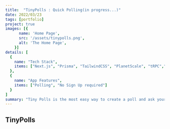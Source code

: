 ```yaml
---
title:  "TinyPolls : Quick Polling(in progress...)"
date: 2022/03/23
tags: [portfolio]
project: true
images: [{
      name: 'Home Page',
      src: '/assets/tinypolls.png',
      alt: 'The Home Page',
    }]
details: [
  {
    name: "Tech Stack",
    items: ["Next.js", "Prisma", "TailwindCSS", "PlanetScale", "tRPC","Vercel"]
  },
  {
    name: "App Features",
    items: ["Polling", "No Sign Up required"]
  }
]
summary: "Tiny Polls is the most easy way to create a poll and ask your friends for the movie to watch on friday night. You can create a poll and get the answer in no time. And the best part is you do not need to create a account. Create a poll in few seconds."
---
```




## TinyPolls